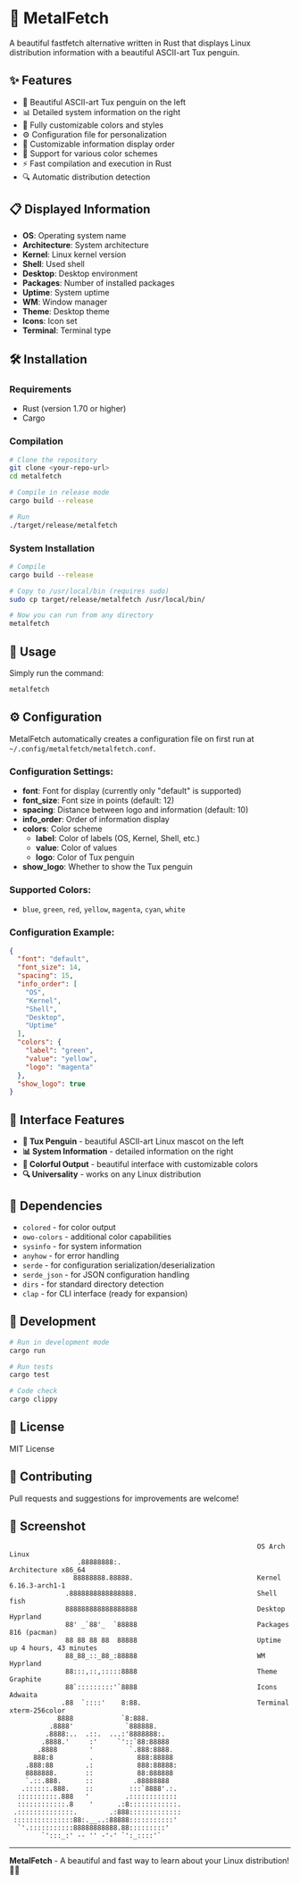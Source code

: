 # 🚀 MetalFetch

A beautiful fastfetch alternative written in Rust that displays Linux distribution information with a beautiful ASCII-art Tux penguin.

## ✨ Features

- 🐧 Beautiful ASCII-art Tux penguin on the left
- 📊 Detailed system information on the right
- 🌈 Fully customizable colors and styles
- ⚙️ Configuration file for personalization
- 🔄 Customizable information display order
- 🎨 Support for various color schemes
- ⚡ Fast compilation and execution in Rust
- 🔍 Automatic distribution detection

## 📋 Displayed Information

- **OS**: Operating system name
- **Architecture**: System architecture
- **Kernel**: Linux kernel version
- **Shell**: Used shell
- **Desktop**: Desktop environment
- **Packages**: Number of installed packages
- **Uptime**: System uptime
- **WM**: Window manager
- **Theme**: Desktop theme
- **Icons**: Icon set
- **Terminal**: Terminal type

## 🛠️ Installation

### Requirements

- Rust (version 1.70 or higher)
- Cargo

### Compilation

```bash
# Clone the repository
git clone <your-repo-url>
cd metalfetch

# Compile in release mode
cargo build --release

# Run
./target/release/metalfetch
```

### System Installation

```bash
# Compile
cargo build --release

# Copy to /usr/local/bin (requires sudo)
sudo cp target/release/metalfetch /usr/local/bin/

# Now you can run from any directory
metalfetch
```

## 🎯 Usage

Simply run the command:

```bash
metalfetch
```

## ⚙️ Configuration

MetalFetch automatically creates a configuration file on first run at `~/.config/metalfetch/metalfetch.conf`.

### Configuration Settings:

- **font**: Font for display (currently only "default" is supported)
- **font_size**: Font size in points (default: 12)
- **spacing**: Distance between logo and information (default: 10)
- **info_order**: Order of information display
- **colors**: Color scheme
  - **label**: Color of labels (OS, Kernel, Shell, etc.)
  - **value**: Color of values
  - **logo**: Color of Tux penguin
- **show_logo**: Whether to show the Tux penguin

### Supported Colors:
- `blue`, `green`, `red`, `yellow`, `magenta`, `cyan`, `white`

### Configuration Example:
```json
{
  "font": "default",
  "font_size": 14,
  "spacing": 15,
  "info_order": [
    "OS",
    "Kernel",
    "Shell",
    "Desktop",
    "Uptime"
  ],
  "colors": {
    "label": "green",
    "value": "yellow",
    "logo": "magenta"
  },
  "show_logo": true
}
```

## 🎨 Interface Features

- **🐧 Tux Penguin** - beautiful ASCII-art Linux mascot on the left
- **📊 System Information** - detailed information on the right
- **🌈 Colorful Output** - beautiful interface with customizable colors
- **🔍 Universality** - works on any Linux distribution

## 🔧 Dependencies

- `colored` - for color output
- `owo-colors` - additional color capabilities
- `sysinfo` - for system information
- `anyhow` - for error handling
- `serde` - for configuration serialization/deserialization
- `serde_json` - for JSON configuration handling
- `dirs` - for standard directory detection
- `clap` - for CLI interface (ready for expansion)

## 🚀 Development

```bash
# Run in development mode
cargo run

# Run tests
cargo test

# Code check
cargo clippy
```

## 📝 License

MIT License

## 🤝 Contributing

Pull requests and suggestions for improvements are welcome!

## 📸 Screenshot

```
                                                              OS Arch Linux
                 .88888888:.                                  Architecture x86_64
                88888888.88888.                               Kernel 6.16.3-arch1-1
              .8888888888888888.                              Shell fish
              888888888888888888                              Desktop Hyprland
              88' _`88'_  `88888                              Packages 816 (pacman)
              88 88 88 88  88888                              Uptime up 4 hours, 43 minutes
              88_88_::_88_:88888                              WM Hyprland
              88:::,::,:::::8888                              Theme Graphite
              88`:::::::::'`8888                              Icons Adwaita
             .88  `::::'    8:88.                             Terminal xterm-256color
            8888            `8:888.
          .8888'             `888888.
         .8888:..  .::.  ...:'8888888:.
        .8888.'     :'     `'::`88:88888
       .8888        '         `.888:8888.
      888:8         .           888:88888
    .888:88        .:           888:88888:
    8888888.       ::           88:888888
    `.::.888.      ::          .88888888
   .::::::.888.    ::         :::`8888'.:.
  ::::::::::.888   '         .::::::::::::
  ::::::::::::.8    '      .:8::::::::::::.
 .::::::::::::::.        .:888:::::::::::::
 :::::::::::::::88:.__..:88888:::::::::::'
  `'.:::::::::::88888888888.88:::::::::'
        `':::_:' -- '' -'-' `':_::::'`
```

---

**MetalFetch** - A beautiful and fast way to learn about your Linux distribution! 🐧✨
